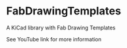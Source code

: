 # FabDrawingTemplates
A KiCad library with Fab Drawing Templates

See YouTube link for more information
